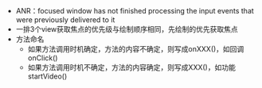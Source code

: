 * ANR：focused window has not finished processing the input events that were previously delivered to it
* 一排3个view获取焦点的优先级与绘制顺序相同，先绘制的优先获取焦点
* 方法命名
  * 如果方法调用时机确定，方法的内容不确定，则写成onXXX()，如回调onClick()
  * 如果方法调用时机不确定，方法的内容确定，则写成XXX()，如功能startVideo()

